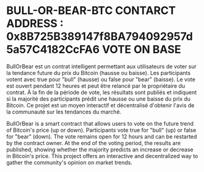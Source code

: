 # BULL-OR-BEAR-BTC CONTARCT ADDRESS : 0x8B725B389147f8BA794092957d5a57C4182CcFA6 VOTE ON BASE

BullOrBear est un contrat intelligent permettant aux utilisateurs de voter sur la tendance future du prix du Bitcoin (hausse ou baisse). Les participants votent avec true pour "bull" (hausse) ou false pour "bear" (baisse). Le vote est ouvert pendant 12 heures et peut être relancé par le propriétaire du contrat. À la fin de la période de vote, les résultats sont publiés et indiquent si la majorité des participants prédit une hausse ou une baisse du prix du Bitcoin. Ce projet est un moyen interactif et décentralisé d'obtenir l'avis de la communauté sur les tendances du marché.

BullOrBear is a smart contract that allows users to vote on the future trend of Bitcoin's price (up or down). Participants vote true for "bull" (up) or false for "bear" (down). The vote remains open for 12 hours and can be restarted by the contract owner. At the end of the voting period, the results are published, showing whether the majority predicts an increase or decrease in Bitcoin's price. This project offers an interactive and decentralized way to gather the community's opinion on market trends.
